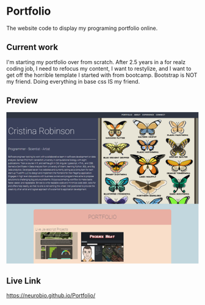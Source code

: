 # Portfolio
The website code to display my programing portfolio online.

## Current work
I'm starting my portfolio over from scratch.  After 2.5 years in a for realz coding job, I need to refocus my content, I want to restylize, and I want to get off the horrible template I started with from bootcamp.  Bootstrap is NOT my friend.  Doing everything in base css IS my friend.

## Preview
![web-site preview](portfolio.png)

## Live Link
https://neurobio.github.io/Portfolio/
